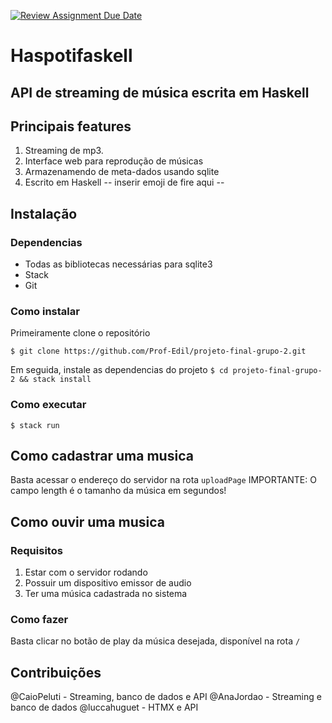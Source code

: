 [![Review Assignment Due Date](https://classroom.github.com/assets/deadline-readme-button-24ddc0f5d75046c5622901739e7c5dd533143b0c8e959d652212380cedb1ea36.svg)](https://classroom.github.com/a/hiWa6Cqc)

# Haspotifaskell
## API de streaming de música escrita em Haskell
## Principais features
1. Streaming de mp3.
2. Interface web para reprodução de músicas
3. Armazenamendo de meta-dados usando sqlite
4. Escrito em Haskell -- inserir emoji de fire aqui --

## Instalação
### Dependencias
- Todas as bibliotecas necessárias para sqlite3
- Stack
- Git

### Como instalar
Primeiramente clone o repositório

`$ git clone https://github.com/Prof-Edil/projeto-final-grupo-2.git`

Em seguida, instale as dependencias do projeto
`$ cd projeto-final-grupo-2 && stack install`

### Como executar

`$ stack run`

## Como cadastrar uma musica
Basta acessar o endereço do servidor na rota `uploadPage`
IMPORTANTE: O campo length é o tamanho da música em segundos!

## Como ouvir uma musica
### Requisitos
1. Estar com o servidor rodando
2. Possuir um dispositivo emissor de audio
3. Ter uma música cadastrada no sistema
### Como fazer
Basta clicar no botão de play da música desejada, disponível na rota `/`

## Contribuições
@CaioPeluti - Streaming, banco de dados e API
@AnaJordao - Streaming e banco de dados
@luccahuguet - HTMX e API
